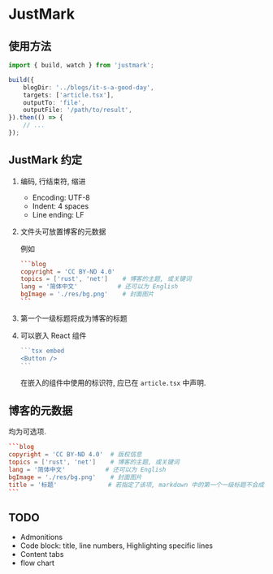 # JustMark

## 使用方法

```ts
import { build, watch } from 'justmark';

build({
    blogDir: '../blogs/it-s-a-good-day',
    targets: ['article.tsx'],
    outputTo: 'file',
    outputFile: '/path/to/result',
}).then(() => {
    // ...
});
```

## JustMark 约定

1. 编码, 行结束符, 缩进
    - Encoding: UTF-8
    - Indent: 4 spaces
    - Line ending: LF
2. 文件头可放置博客的元数据

    例如
    ````toml
    ```blog
    copyright = 'CC BY-ND 4.0'
    topics = ['rust', 'net']    # 博客的主题, 或关键词
    lang = '简体中文'           # 还可以为 English
    bgImage = './res/bg.png'    # 封面图片
    ```
    ````
3. 第一个一级标题将成为博客的标题
4. 可以嵌入 React 组件

    ````ts
    ```tsx embed
    <Button />
    ```
    ````

    在嵌入的组件中使用的标识符, 应已在 `article.tsx` 中声明.

## 博客的元数据

均为可选项.

````toml
```blog
copyright = 'CC BY-ND 4.0'  # 版权信息
topics = ['rust', 'net']    # 博客的主题, 或关键词
lang = '简体中文'           # 还可以为 English
bgImage = './res/bg.png'    # 封面图片
title = '标题'              # 若指定了该项, markdown 中的第一个一级标题不会成为标题
```
````

## TODO

- Admonitions
- Code block: title, line numbers, Highlighting specific lines
- Content tabs
- flow chart